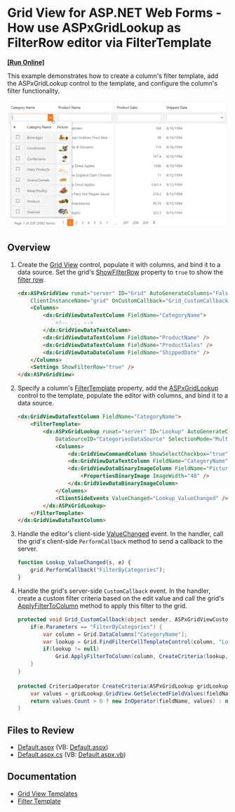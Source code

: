 # Grid View for ASP.NET Web Forms - How use ASPxGridLookup as FilterRow editor via FilterTemplate
<!-- run online -->
**[[Run Online]](https://codecentral.devexpress.com/e4521/)**
<!-- run online end -->

This example demonstrates how to create a column's filter template, add the ASPxGridLookup control to the template, and configure the column's filter functionality.

![FilterRowTemplate](filterRowTemplate.png)

## Overview

1. Create the [Grid View](https://docs.devexpress.com/AspNet/DevExpress.Web.ASPxGridView) control, populate it with columns, and bind it to a data source. Set the grid's [ShowFilterRow](https://docs.devexpress.com/AspNet/DevExpress.Web.ASPxGridViewSettings.ShowFilterRow) property to `true` to show the [filter row](https://docs.devexpress.com/AspNet/3753/components/grid-view/concepts/filter-data/filter-row).

    ```aspx
    <dx:ASPxGridView runat="server" ID="Grid" AutoGenerateColumns="False" DataSourceID="ProductsDataSource"
        ClientInstanceName="grid" OnCustomCallback="Grid_CustomCallback" EnableViewState="false">
        <Columns>
            <dx:GridViewDataTextColumn FieldName="CategoryName">
                <!-- ... -->
            </dx:GridViewDataTextColumn>
            <dx:GridViewDataTextColumn FieldName="ProductName" />
            <dx:GridViewDataTextColumn FieldName="ProductSales" />
            <dx:GridViewDataDateColumn FieldName="ShippedDate" />
        </Columns>
        <Settings ShowFilterRow="true" />
    </dx:ASPxGridView>
    ```

2. Specify a column's [FilterTemplate](https://docs.devexpress.com/AspNet/DevExpress.Web.GridViewColumn.FilterTemplate) property, add the [ASPxGridLookup](https://docs.devexpress.com/AspNet/DevExpress.Web.ASPxGridLookup) control to the template, populate the editor with columns, and bind it to a data source.

    ```aspx
    <dx:GridViewDataTextColumn FieldName="CategoryName">
        <FilterTemplate>
            <dx:ASPxGridLookup runat="server" ID="Lookup" AutoGenerateColumns="False" KeyFieldName="CategoryID"
                DataSourceID="CategoriesDataSource" SelectionMode="Multiple" TextFormatString="{0}">
                <Columns>
                    <dx:GridViewCommandColumn ShowSelectCheckbox="true" />
                    <dx:GridViewDataTextColumn FieldName="CategoryName" />
                    <dx:GridViewDataBinaryImageColumn FieldName="Picture">
                        <PropertiesBinaryImage ImageWidth="48" />
                    </dx:GridViewDataBinaryImageColumn>
                </Columns>
                <ClientSideEvents ValueChanged="Lookup_ValueChanged" />
            </dx:ASPxGridLookup>
        </FilterTemplate>
    </dx:GridViewDataTextColumn>
    ```

3. Handle the editor's client-side [ValueChanged](https://docs.devexpress.com/AspNet/js-ASPxClientEdit.ValueChanged) event. In the handler, call the grid's client-side `PerformCallback` method to send a callback to the server.

    ```js
    function Lookup_ValueChanged(s, e) {
        grid.PerformCallback("FilterByCategories");
    }
    ```

4. Handle the grid's server-side `CustomCallback` event. In the handler, create a custom filter criteria based on the edit value and call the grid's [ApplyFilterToColumn](https://docs.devexpress.com/AspNet/DevExpress.Web.ASPxGridView.ApplyFilterToColumn(DevExpress.Web.GridViewDataColumn-DevExpress.Data.Filtering.CriteriaOperator)) method to apply this filter to the grid.

    ```csharp
    protected void Grid_CustomCallback(object sender, ASPxGridViewCustomCallbackEventArgs e) {
        if(e.Parameters == "FilterByCategories") {
            var column = Grid.DataColumns["CategoryName"];
            var lookup = Grid.FindFilterCellTemplateControl(column, "Lookup") as ASPxGridLookup;
            if(lookup != null)
                Grid.ApplyFilterToColumn(column, CreateCriteria(lookup, column.FieldName));
        }
    }

    protected CriteriaOperator CreateCriteria(ASPxGridLookup gridLookup, string fieldName) {
        var values = gridLookup.GridView.GetSelectedFieldValues(fieldName);
        return values.Count > 0 ? new InOperator(fieldName, values) : null;
    }
    ```

## Files to Review

* [Default.aspx](./CS/WebSite/Default.aspx) (VB: [Default.aspx](./VB/WebSite/Default.aspx))
* [Default.aspx.cs](./CS/WebSite/Default.aspx.cs) (VB: [Default.aspx.vb](./VB/WebSite/Default.aspx.vb))

## Documentation

* [Grid View Templates](https://docs.devexpress.com/AspNet/3718/components/grid-view/concepts/templates)
* [Filter Template](https://docs.devexpress.com/AspNet/DevExpress.Web.GridViewColumn.FilterTemplate)
